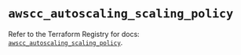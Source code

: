 # `awscc_autoscaling_scaling_policy`

Refer to the Terraform Registry for docs: [`awscc_autoscaling_scaling_policy`](https://registry.terraform.io/providers/hashicorp/awscc/0.70.0/docs/resources/autoscaling_scaling_policy).

